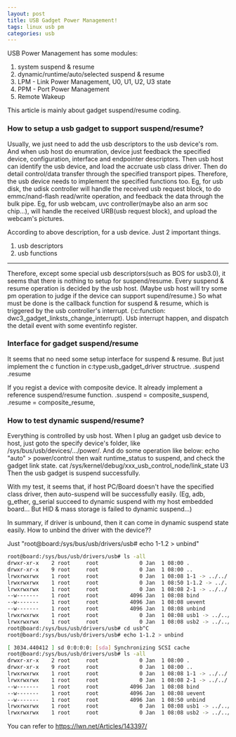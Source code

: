 ```yaml
---
layout: post
title: USB Gadget Power Management!
tags: linux usb pm
categories: usb
---
```

USB Power Management has some modules:
1. system suspend & resume
2. dynamic/runtime/auto/selected suspend & resume
3. LPM - Link Power Management, U0, U1, U2, U3 state
4. PPM - Port Power Management
5. Remote Wakeup

This article is mainly about gadget suspend/resume coding.

### How to setup a usb gadget to support suspend/resume?
Usually, we just need to add the usb descriptors to the usb device's
rom. And when usb host do enumration, device just feedback the specified 
device, configuration, interface and endpointer descriptors.
Then usb host can identify the usb device, and load the accruate usb class driver.
Then do detail control/data transfer through the specified transport pipes.
Therefore, the usb device needs to implement the specified functions too.
Eg, for usb disk, the udisk controller will handle the received usb request block, 
to do emmc/nand-flash read/write operation, and feedback the data through the bulk 
pipe.
Eg, for usb webcam, uvc controller(maybe also an arm soc chip...), will handle the
received URB(usb request block), and upload the webcam's pictures.

According to above description, for a usb device. Just 2 important things.
1. usb descriptors
2. usb functions

----------------------------------------------------------------------------------
Therefore, except some special usb descriptors(such as BOS for usb3.0), it seems that
there is nothing to setup for suspend/resume.
Every suspend & resume operation is decided by the usb host.  (Maybe usb host will try some pm
operation to judge if the device can support supend/resume.)
So what must be done is the callback function for suspend & resume, which is triggered by the
usb controller's interrupt. (:c:function: dwc3_gadget_linksts_change_interrupt).
Usb interrupt happen, and dispatch the detail event with some eventinfo register.

### Interface for gadget suspend/resume
It seems that no need some setup interface for suspend & resume.
But just implement the c function in c:type:usb_gadget_driver structrue.
.suspend
.resume

If you regist a device with composite device. It already implement a reference suspend/resume
function.
.suspend = composite_suspend,
.resume = composite_resume,

### How to test dynamic suspend/resume?
Everything is controlled by usb host.
When I plug an gadget usb device to host, just goto the specify device's folder, like
/sys/bus/usb/devices/.../power/. And do some operation like below:
echo "auto" > power/control
then wait runtime_status to suspend, and check the gadget link state.
cat /sys/kernel/debug/xxx_usb_control_node/link_state
U3
Then the usb gadget is suspend successfully.

With my test, it seems that, if host PC/Board doesn't have the specified class driver, 
then auto-suspend will be successfully easily. (Eg, adb, g_ether, g_serial succeed to 
dynamic suspend with my host embedded board... But HID & mass storage is failed to dynamic
suspend...)

In summary, if driver is unbound, then it can come in dynamic suspend state easily.
How to unbind the driver with the device??

Just "root@board:/sys/bus/usb/drivers/usb# echo 1-1.2 > unbind"

```bash
root@board:/sys/bus/usb/drivers/usb# ls -all
drwxr-xr-x    2 root     root             0 Jan  1 08:00 .
drwxr-xr-x    9 root     root             0 Jan  1 08:00 ..
lrwxrwxrwx    1 root     root             0 Jan  1 08:08 1-1 -> ../../../../devices/platform/soc/xxx.usb/xhci-hcd.0.auto/usb1/1-1
lrwxrwxrwx    1 root     root             0 Jan  1 08:50 1-1.2 -> ../../../../devices/platform/soc/xxx.usb/xhci-hcd.0.auto/usb1/1-1/1-1.2
lrwxrwxrwx    1 root     root             0 Jan  1 08:08 2-1 -> ../../../../devices/platform/soc/xxx.usb/xhci-hcd.0.auto/usb2/2-1
--w-------    1 root     root          4096 Jan  1 08:08 bind
--w-------    1 root     root          4096 Jan  1 08:08 uevent
--w-------    1 root     root          4096 Jan  1 08:08 unbind
lrwxrwxrwx    1 root     root             0 Jan  1 08:08 usb1 -> ../../../../devices/platform/soc/xxx.usb/xhci-hcd.0.auto/usb1
lrwxrwxrwx    1 root     root             0 Jan  1 08:08 usb2 -> ../../../../devices/platform/soc/xxx.usb/xhci-hcd.0.auto/usb2
root@board:/sys/bus/usb/drivers/usb# cd usb^C
root@board:/sys/bus/usb/drivers/usb# echo 1-1.2 > unbind

[ 3034.440412 ] sd 0:0:0:0: [sda] Synchronizing SCSI cache
root@board:/sys/bus/usb/drivers/usb# ls -all
drwxr-xr-x    2 root     root             0 Jan  1 08:00 .
drwxr-xr-x    9 root     root             0 Jan  1 08:00 ..
lrwxrwxrwx    1 root     root             0 Jan  1 08:08 1-1 -> ../../../../devices/platform/soc/xxx.usb/xhci-hcd.0.auto/usb1/1-1
lrwxrwxrwx    1 root     root             0 Jan  1 08:08 2-1 -> ../../../../devices/platform/soc/xxx.usb/xhci-hcd.0.auto/usb2/2-1
--w-------    1 root     root          4096 Jan  1 08:08 bind
--w-------    1 root     root          4096 Jan  1 08:08 uevent
--w-------    1 root     root          4096 Jan  1 08:50 unbind
lrwxrwxrwx    1 root     root             0 Jan  1 08:08 usb1 -> ../../../../devices/platform/soc/xxx.usb/xhci-hcd.0.auto/usb1
lrwxrwxrwx    1 root     root             0 Jan  1 08:08 usb2 -> ../../../../devices/platform/soc/xxx.usb/xhci-hcd.0.auto/usb2
```

You can refer to <https://lwn.net/Articles/143397/>
